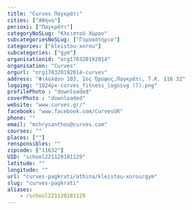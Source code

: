 ```yaml
---
title: "Curves Παγκράτι"
cities: ["Αθήνα"]
perioxi: ["Παγκράτι"]
categoryNoSLug: "Κλειστού Χώρου"
subcategoriesNoSLug: ["Γυμναστήριο"]
categories: ["kleistou-xorou"]
subcategories: ["gym"]
organisationid: "org170320192014"
organisation: "Curves"
orgurl: "org170320192014-curves"
address: "Φιλολάου 103, 1ος Όροφος,Παγκράτι, Τ.Κ. 116 32"
logoimg: "1024px-curves_fitness_logosvg (7).png"
profilePhoto : "downloaded"
coverPhoto : "downloaded"
website: "www.curves.gr/"
facebook: "www.facebook.com/CurvesGR"
phone: ""
email: "mchrysanthou@curves.com"
courses: ""
places: [""]
rensponsibles: ""
zipcode: ["11632"]
UID: "school221120181129"
latitude: ""
longitude: ""
url: "curves-pagkrati/athina/kleistou-xorou/gym"
slug: "curves-pagkrati"
aliases:
    - /school221120181129
---
```





